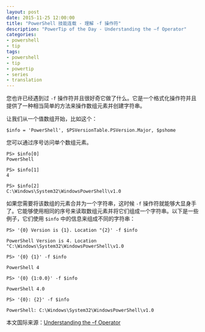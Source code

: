 ```yaml
---
layout: post
date: 2015-11-25 12:00:00
title: "PowerShell 技能连载 - 理解 -f 操作符"
description: "PowerTip of the Day - Understanding the –f Operator"
categories:
- powershell
- tip
tags:
- powershell
- tip
- powertip
- series
- translation
---
```

您也许已经遇到过 `-f` 操作符并且很好奇它做了什么。它是一个格式化操作符并且提供了一种相当简单的方法来操作数组元素并创建字符串。

让我们从一个值数组开始，比如这个：

    $info = 'PowerShell', $PSVersionTable.PSVersion.Major, $pshome

您可以通过序号访问单个数组元素。

     
    PS> $info[0]
    PowerShell
    
    PS> $info[1]
    4
    
    PS> $info[2]
    C:\Windows\System32\WindowsPowerShell\v1.0

如果您需要将该数组的元素合并为一个字符串，这时候 `-f` 操作符就能够大显身手了。它能够使用相同的序号来读取数组元素并将它们组成一个字符串。以下是一些例子，它们使用 `$info` 中的信息来组成不同的字符串：

    PS> '{0} Version is {1}. Location "{2}' -f $info
    
    PowerShell Version is 4. Location "C:\Windows\System32\WindowsPowerShell\v1.0
    
    PS> '{0} {1}' -f $info
    
    PowerShell 4
    
    PS> '{0} {1:0.0}' -f $info
    
    PowerShell 4.0
    
    PS> '{0}: {2}' -f $info
    
    PowerShell: C:\Windows\System32\WindowsPowerShell\v1.0

<!--more-->
本文国际来源：[Understanding the –f Operator](http://community.idera.com/powershell/powertips/b/tips/posts/understanding-the-f-operator)

